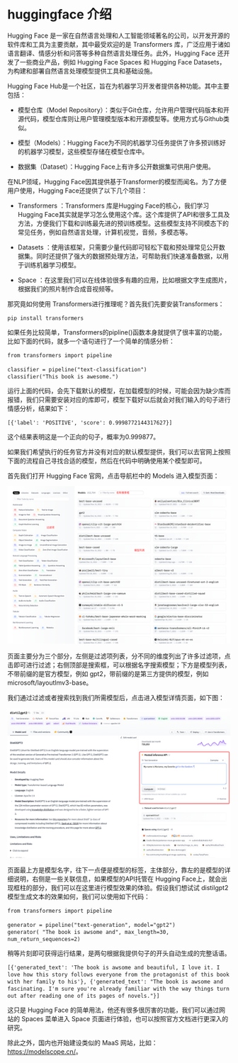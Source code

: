 # huggingface 介绍

Hugging Face 是一家在自然语言处理和人工智能领域著名的公司，以开发开源的软件库和工具为主要贡献，其中最受欢迎的是 Transformers 库，广泛应用于诸如语言翻译、情感分析和问答等多种自然语言处理任务。此外，Hugging Face 还开发了一些商业产品，例如 Hugging Face Spaces 和 Hugging Face Datasets，为构建和部署自然语言处理模型提供工具和基础设施。

Hugging Face Hub是一个社区，旨在为机器学习开发者提供各种功能。其中主要包括：

* 模型仓库（Model Repository）：类似于Git仓库，允许用户管理代码版本和开源代码，模型仓库则让用户管理模型版本和开源模型等。使用方式与Github类似。

* 模型（Models）：Hugging Face为不同的机器学习任务提供了许多预训练好的机器学习模型，这些模型存储在模型仓库中。

* 数据集（Dataset）：Hugging Face上有许多公开数据集可供用户使用。

在NLP领域，Hugging Face因其提供基于Transformer的模型而闻名。为了方便用户使用，Hugging Face还提供了以下几个项目：

* Transformers ：Transformers 库是Hugging Face的核心，我们学习Hugging Face其实就是学习怎么使用这个库。这个库提供了API和很多工具及方法，方便我们下载和训练最先进的预训练模型。这些模型支持不同模态下的常见任务，例如自然语言处理，计算机视觉，音频，多模态等。

* Datasets ：使用该框架，只需要少量代码即可轻松下载和预处理常见公开数据集。同时还提供了强大的数据预处理方法，可帮助我们快速准备数据，以用于训练机器学习模型。

* Space ：在这里我们可以在线体验很多有趣的应用，比如根据文字生成图片，根据我们的照片制作合成音视频等。

那究竟如何使用 Transformers进行推理呢？首先我们先要安装Transformers：

```
pip install transformers
```

如果任务比较简单，Transformers的pipline()函数本身就提供了很丰富的功能，比如下面的代码，就多一个语句进行了一个简单的情感分析：

```
from transformers import pipeline
​
classifier = pipeline("text-classification")
classifier("This book is awesome.")
```
运行上面的代码，会先下载默认的模型，在加载模型的时候，可能会因为缺少库而报错，我们只需要安装对应的库即可，模型下载好以后就会对我们输入的句子进行情感分析，结果如下：

```
[{'label': 'POSITIVE', 'score': 0.9998772144317627}]
```

这个结果表明这是一个正向的句子，概率为0.999877。

如果我们希望执行的任务官方并没有对应的默认模型提供，我们可以去官网上按照下面的流程自己寻找合适的模型，然后在代码中明确使用某个模型即可。

首先我们打开 Hugging Face 官网，点击导航栏中的 Models 进入模型页面：

![intro](../images/api/huggingface_main.png)

页面主要分为三个部分，左侧是过滤项列表，分不同的维度列出了许多过滤项，点击即可进行过滤；右侧顶部是搜索框，可以根据名字搜索模型；下方是模型列表，不带前缀的是官方模型，例如 gpt2，带前缀的是第三方提供的模型，例如 microsoft/layoutlmv3-base。

我们通过过滤或者搜索找到我们所需模型后，点击进入模型详情页面，如下图：

![intro](../images/api/huggingface_detail.png)

页面最上方是模型名字，往下一点便是模型的标签，主体部分，靠左的是模型的详细说明，右侧是一些关联信息，如果模型的API托管在 Hugging Face上，就会出现框柱的部分，我们可以在这里进行模型效果的体验。假设我们想试试 distilgpt2 模型生成文本的效果如何，我们可以使用如下代码：

```
from transformers import pipeline

generator = pipeline("text-generation", model="gpt2")
generator( "The book is awsome and", max_length=30, num_return_sequences=2)
```

稍等片刻即可获得运行结果，是两句根据我提供句子的开头自动生成的完整话语。

```
[{'generated_text': 'The book is awsome and beautiful, I love it. I love how this story follows everyone from the protagonist of this book with her family to his'}, {'generated_text': "The book is awsome and fascinating. I'm sure you're already familiar with the way things turn out after reading one of its pages of novels."}]
```

这只是 Hugging Face 的简单用法，他还有很多很厉害的功能，我们可以通过网站的 Spaces 菜单进入 Space 页面进行体验，也可以按照官方文档进行更深入的研究。

除此之外，国内也开始建设类似的 MaaS 网站，比如：<https://modelscope.cn/>。

